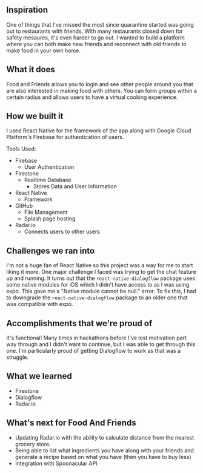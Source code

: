 ## Inspiration

One of things that I've missed the most since quarantine started was going out to restaurants with friends. With many restaurants closed down for safety mesaures, it's even harder to go out. I wanted to build a platform where you can both make new friends and reconnect with old friends to make food in your own home.

## What it does

Food and Friends allows you to login and see other people around you that are also interested in making food with others. You can form groups within a certain radius and allows users to have a virtual cooking experience.

## How we built it

I used React Native for the framework of the app along with Google Cloud Platform's Firebase for authentication of users.

Tools Used:

- Firebase
  - User Authentication
- Firestone
  - Realtime Database
    - Stores Data and User Information
- React Native
  - Framework
- GitHub
  - File Management
  - Splash page hosting
- Radar.io
  - Connects users to other users

## Challenges we ran into

I'm not a huge fan of React Native so this project was a way for me to start liking it more. One major challenge I faced was trying to get the chat feature up and running. It turns out that the <code>react-native-dialogflow</code> package uses some native modules for iOS which I didn't have access to as I was using expo. This gave me a "Native module cannot be null." error. To fix this, I had to downgrade the <code>react-native-dialogflow</code> package to an older one that was compatible with expo.

## Accomplishments that we're proud of

It's functional! Many times in hackathons before I've lost motivation part way through and I didn't want to continue, but I was able to get through this one. I'm particularly proud of getting Dialogflow to work as that was a struggle.

## What we learned

- Firestone
- Dialogflow
- Radar.io

## What's next for Food And Friends

- Updating Radar.io with the ability to calculate distance from the nearest grocery store.
- Being able to list what ingredients you have along with your friends and generate a recipe based on what you have (then you have to buy less)
- Integration with Spoonacular API
